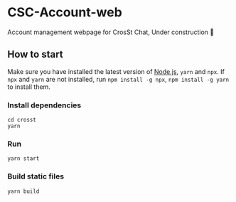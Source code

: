 # CSC-Account-web

Account management webpage for CrosSt Chat, Under construction 🚧

## How to start

Make sure you have installed the latest version of [Node.js](https://nodejs.org/), `yarn` and `npx`. If `npx` and `yarn` are not installed, run `npm install -g npx`, `npm install -g yarn` to install them.

### Install dependencies

```shell
cd crosst
yarn
```

### Run

```shell
yarn start
```

### Build static files

```shell
yarn build
```
